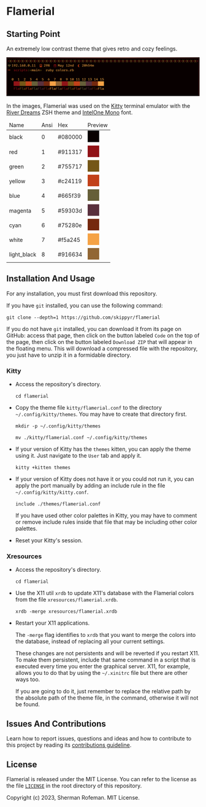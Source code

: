 <h1>Flamerial</h1>
	<h2>Starting Point</h2>
		<p>An extremely low contrast theme that gives retro and cozy feelings.</p>
		<img src="./images/preview.png"/>
		<p>In the images, Flamerial was used on the <a href="https://github.com/kovidgoyal/kitty">Kitty</a> terminal emulator with the <a href="https://github.com/skippyr/river_dreams">River Dreams</a> ZSH theme and <a href="https://github.com/intel/intel-one-mono">IntelOne Mono</a> font.</p>
		<table>
			<thead>
				<tr>
					<td>Name</td>
					<td>Ansi</td>
					<td>Hex</td>
					<td>Preview</td>
				</tr>
			</thead>
			<tbody>
				<tr>
					<td>black</td>
					<td>0</td>
					<td>#080000</td>
					<td><img src="./images/colors/0.png"/></td>
				</tr>
				<tr>
					<td>red</td>
					<td>1</td>
					<td>#911317</td>
					<td><img src="./images/colors/1.png"/></td>
				</tr>
				<tr>
					<td>green</td>
					<td>2</td>
					<td>#755717</td>
					<td><img src="./images/colors/2.png"/></td>
				</tr>
				<tr>
					<td>yellow</td>
					<td>3</td>
					<td>#c24119</td>
					<td><img src="./images/colors/3.png"/></td>
				</tr>
				<tr>
					<td>blue</td>
					<td>4</td>
					<td>#665f39</td>
					<td><img src="./images/colors/4.png"/></td>
				</tr>
				<tr>
					<td>magenta</td>
					<td>5</td>
					<td>#59303d</td>
					<td><img src="./images/colors/5.png"/></td>
				</tr>
				<tr>
					<td>cyan</td>
					<td>6</td>
					<td>#75280e</td>
					<td><img src="./images/colors/6.png"/></td>
				</tr>
				<tr>
					<td>white</td>
					<td>7</td>
					<td>#f5a245</td>
					<td><img src="./images/colors/7.png"/></td>
				</tr>
				<tr>
					<td>light_black</td>
					<td>8</td>
					<td>#916634</td>
					<td><img src="./images/colors/8.png"/></td>
				</tr>
			</tbody>
		</table>
	<h2>Installation And Usage</h2>
		<p>For any installation, you must first download this repository.</p>
		<p>If you have <code>git</code> installed, you can use the following command:</p>
		<pre><code>git clone --depth=1 https://github.com/skippyr/flamerial</code></pre>
		<p>If you do not have <code>git</code> installed, you can download it from its page on GitHub: access that page, then click on the button labeled <code>Code</code> on the top of the page, then click on the button labeled <code>Download ZIP</code> that will appear in the floating menu. This will download a compressed file with the repository, you just have to unzip it in a formidable directory.</p>
		<h3>Kitty</h3>
			<ul>
				<li>Access the repository's directory.</li>
				<pre><code>cd flamerial</code></pre>
				<li>Copy the theme file <code>kitty/flamerial.conf</code> to the directory <code>~/.config/kitty/themes</code>. You may have to create that directory first.</li>
				<pre><code>mkdir -p ~/.config/kitty/themes</code></pre>
				<pre><code>mv ./kitty/flamerial.conf ~/.config/kitty/themes</code></pre>
				<li>If your version of Kitty has the <code>themes</code> kitten, you can apply the theme using it. Just navigate to the <code>User</code> tab and apply it.</li>
				<pre><code>kitty +kitten themes</code></pre>
				<li>If your version of Kitty does not have it or you could not run it, you can apply the port manually by adding an include rule in the file <code>~/.config/kitty/kitty.conf</code>.</li>
				<pre><code>include ./themes/flamerial.conf</code></pre>
				<p>If you have used other color palettes in Kitty, you may have to comment or remove include rules inside that file that may be including other color palettes.</p>
				<li>Reset your Kitty's session.</li>
			</ul>
		<h3>Xresources</h3>
			<ul>
				<li>Access the repository's directory.</li>
				<pre><code>cd flamerial</code></pre>
				<li>Use the X11 util <code>xrdb</code> to update X11's database with the Flamerial colors from the file <code>xresources/flamerial.xrdb</code>.</li>
				<pre><code>xrdb -merge xresources/flamerial.xrdb</code></pre>
				<li>Restart your X11 applications.</li>
				<p>The <code>-merge</code> flag identifies to <code>xrdb</code> that you want to merge the colors into the database, instead of replacing all your current settings.</p>
				<p>These changes are not persistents and will be reverted if you restart X11. To make them persistent, include that same command in a script that is executed every time you enter the graphical server. X11, for example, allows you to do that by using the <code>~/.xinitrc</code> file but there are other ways too.</p>
				<p>If you are going to do it, just remember to replace the relative path by the absolute path of the theme file, in the command, otherwise it will not be found.</p>
			</ul>
	<h2>Issues And Contributions</h2>
		<p>Learn how to report issues, questions and ideas and how to contribute to this project by reading its <a href="https://skippyr.github.io/materials/pages/contributions_guideline.html">contributions guideline</a>.</p>
	<h2>License</h2>
		<p>Flamerial is released under the MIT License. You can refer to the license as the file <code><a href="https://github.com/skippyr/flamerial/blob/main/LICENSE">LICENSE</a></code> in the root directory of this repository.</p>
		<p>Copyright (c) 2023, Sherman Rofeman. MIT License.</p>

